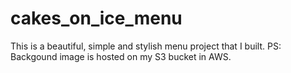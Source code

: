 # cakes_on_ice_menu
 This is a beautiful, simple and stylish menu project that I built. PS: Backgound image is hosted on my S3 bucket in AWS.
